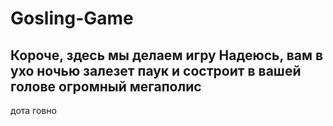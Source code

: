 # Gosling-Game
Короче, здесь мы делаем игру 
Надеюсь, вам в ухо ночью залезет паук и состроит в вашей голове огромный мегаполис
--
дота говно
